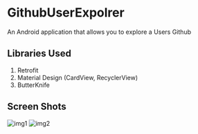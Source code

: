 # GithubUserExpolrer
An Android application that allows you to explore a Users Github

## Libraries Used
1. Retrofit
2. Material Design (CardView, RecyclerView)
3. ButterKnife

## Screen Shots
![img1](https://user-images.githubusercontent.com/17586634/42783837-0a804f56-8902-11e8-93a4-994277f4ccc3.jpg)
![img2](https://user-images.githubusercontent.com/17586634/42783838-0a9c9242-8902-11e8-9d4f-5499b833c030.jpg)
